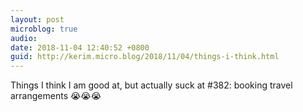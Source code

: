 ```yaml
---
layout: post
microblog: true
audio: 
date: 2018-11-04 12:40:52 +0800
guid: http://kerim.micro.blog/2018/11/04/things-i-think.html
---
```

Things I think I am good at, but actually suck at #382: booking travel arrangements 😭😭😭
